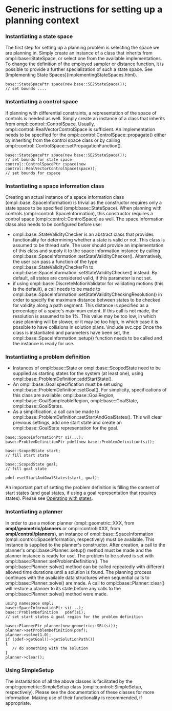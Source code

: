 # Generic instructions for setting up a planning context

### Instantiating a state space

The first step for setting up a planning problem is selecting the space we are planning in. Simply create an instance of a class that inherits from ompl::base::StateSpace, or select one from the available implementations. To change the definition of the employed sampler or distance function, it is possible to provide a further specialization of such a state space. See [Implementing State Spaces]{implementingStateSpaces.html}.
~~~{.cpp}
base::StateSpacePtr space(new base::SE2StateSpace());
// set bounds ....
~~~


### Instantiating a control space

If planning with differential constraints, a representation of the space of controls is needed as well. Simply create an instance of a class that inherits from ompl::control::ControlSpace. Usually, ompl::control::RealVectorControlSpace is sufficient. An implementation needs to be specified for the ompl::control:ControlSpace::propagate() either by inheriting from the control space class or by calling ompl::control::ControlSpace::setPropagationFunction().
~~~{.cpp}
base::StateSpacePtr space(new base::SE2StateSpace());
// set bounds for state space
control::ControlSpacePtr cspace(new control::RealVectorControlSpace(space));
// set bounds for cspace
~~~


### Instantiating a space information class

Creating an actual instance of a space information class (ompl::base::SpaceInformation) is trivial as the constructor requires only a state space to be specified (ompl::base::StateSpace). When planning with controls (ompl::control::SpaceInformation), this constructor requires a control space (ompl::control::ControlSpace) as well.  The space information class also needs to be configured before use:

- ompl::base::StateValidityChecker is an abstract class that provides functionality for determining whether a state is valid or not. This class is assumed to be thread safe. The user should provide an implementation of this class and supply it to the space information instance by calling ompl::base::SpaceInformation::setStateValidityChecker(). Alternatively, the user can pass a function of the type ompl::base::StateValidityCheckerFn to ompl::base::SpaceInformation::setStateValidityChecker() instead. By default, all states are considered valid, if this parameter is not set.
- if using ompl::base::DiscreteMotionValidator for validating motions (this is the default), a call needs to be made to ompl::base::SpaceInformation::setStateValidityCheckingResolution() in order to specify the maximum distance between states to be checked for validity along a path segment. This distance is specified as a percentage of a space's maximum extent. If this call is not made, the resolution is assumed to be 1%. This value may be too low, in which case planning will be slower, or it may be too high, in which case it is possible to have collisions in solution plans.
\include svc.cpp
  Once the class is instantiated and parameters have been set, the ompl::base::SpaceInformation::setup() function needs to be called and the instance is ready for use.


### Instantiating a problem definition

- Instances of ompl::base::State or ompl::base::ScopedState need to be supplied as starting states for the system (at least one), using ompl::base::ProblemDefinition::addStartState().
- An ompl::base::Goal specification must be set using ompl::base::ProblemDefinition::setGoal(). For simplicity, specifications of this class are available: ompl::base::GoalRegion, ompl::base::GoalSampleableRegion, ompl::base::GoalState, ompl::base::GoalStates.
- As a simplification, a call can be made to ompl::base::ProblemDefinition::setStartAndGoalStates(). This will clear previous settings, add one start state and create an ompl::base::GoalState representation for the goal.
~~~{.cpp}
base::SpaceInformationPtr si(...);
base::ProblemDefinitionPtr pdef(new base::ProblemDefinition(si));

base::ScopedState start;
// fill start state

base::ScopedState goal;
// fill goal state

pdef->setStartAndGoalStates(start, goal);
~~~
  An important part of setting the problem definition is filling the content of start states (and goal states, if using a goal representation that requires states). Please see [Operating with states](workingWithStates.html#stateOps).


### Instantiating a planner

In order to use a motion planner (ompl::geometric::XXX, from __ompl/geometric/planners__ or ompl::control::XXX, from __ompl/control/planners__), an instance of ompl::base::SpaceInformation (ompl::control::SpaceInformation, respectively) must be available. This instance is supplied to the planner's constructor. After creation, a call to the planner's ompl::base::Planner::setup() method must be made and the planner instance is ready for use. The problem to be solved is set with ompl::base::Planner::setProblemDefinition(). The ompl::base::Planner::solve() method can be called repeatedly with different allowed time durations until a solution is found. The planning process continues with the available data structures when sequential calls to ompl::base::Planner::solve() are made. A call to ompl::base::Planner::clear() will restore a planner to its state before any calls to the ompl::base::Planner::solve() method were made.
~~~{.cpp}
using namespace ompl;
base::SpaceInformationPtr si(...);
base::ProblemDefinition   pdef(si);
// set start states & goal region for the problem definition

base::PlannerPtr planner(new geometric::SBL(si));
planner->setProblemDefinition(pdef);
planner->solve(1.0);
if (pdef->getGoal()->getSolutionPath())
{
   // do something with the solution
}
planner->clear();
~~~


### Using SimpleSetup

The instantiation of all the above classes is facilitated by the ompl::geometric::SimpleSetup class (ompl::control::SimpleSetup, respectively). Please see the documentation of these classes for more information. Making use of their functionality is recommended, if appropriate.
